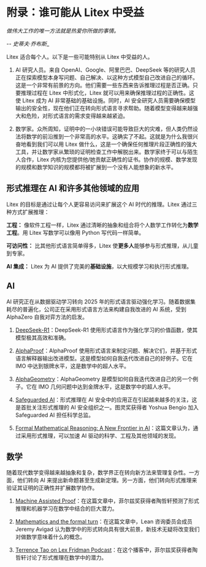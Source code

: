 # 附录：谁可能从 Litex 中受益

_做伟大工作的唯一方法就是热爱你所做的事情。_

_-- 史蒂夫·乔布斯__

Litex 适合每个人。以下是一些可能特别从 Litex 中受益的人。

1. AI 研究人员。来自 OpenAI、Google、阿里巴巴、DeepSeek 等的研究人员正在探索模型本身写问题、自己解决、以这种方式模型自己改进自己的循环。这是一个非常有前景的方向。他们需要一些东西来告诉推理过程是否正确。只要推理过程在 Litex 中形式化，Litex 就可以用来确保推理过程的正确性。这使 Litex 成为 AI 非常基础的基础设施。同时，AI 安全研究人员需要确保模型输出的安全性，现在他们正在转向形式语言寻求帮助。随着模型变得越来越强大和危险，对形式语言的需求变得越来越紧迫。

2. 数学家。众所周知，证明中的一小块错误可能导致巨大的灾难，但人类仍然设法将数学的前沿推到一个非常高的水平。这确实了不起。这就是为什么我很兴奋地看到我们可以用 Litex 做什么，这是一个确保任何推理片段正确性的强大工具，并让数学家从繁琐的证明检查工作中解脱出来。数学家终于可以与陌生人合作，Litex 内核为您提供他/她贡献正确性的证书。协作的规模、数学发现的规模和数学知识的规模都将被扩展到一个没有人能想象的新水平。

## 形式推理在 AI 和许多其他领域的应用

Litex 的目标是通过让每个人更容易访问来扩展这个 AI 时代的推理。Litex 通过三种方式扩展推理：

**工程：** 像软件工程一样，Litex 通过清晰的抽象和组合将个人数学工作转化为**数学工程**。用 Litex 写数学可以像用 Python 写代码一样简单。

**可访问性：** 比其他形式语言简单得多，Litex 使**更多人**能够参与形式推理，从儿童到专家。

**AI 集成：** Litex 为 AI 提供了完美的**基础设施**，以大规模学习和执行形式推理。

## AI

AI 研究正在从数据驱动学习转向 2025 年的形式语言驱动强化学习。随着数据集耗尽的普遍化，公司正在采用形式语言方法来构建自我改进的 AI 系统，受到 AlphaZero 自我对弈方法的启发。

1. [DeepSeek-R1](https://arxiv.org/abs/2501.12948)：DeepSeek-R1 使用形式语言作为强化学习的价值函数，使其模型极其高效和准确。

2. [AlphaProof](https://deepmind.google/discover/blog/ai-solves-imo-problems-at-silver-medal-level/)：AlphaProof 使用形式语言来制定问题、解决它们，并基于形式语言解释器输出改进模型。这是模型如何自我迭代改进自己的好例子。它在 IMO 中达到银牌水平，这是数学中的超人水平。

3. [AlphaGeometry](https://deepmind.google/discover/blog/alphageometry-an-olympiad-level-ai-system-for-geometry/)：AlphaGeometry 是模型如何自我迭代改进自己的另一个例子。它在 IMO 几何问题中达到金牌水平，这是数学中的超人水平。

4. [Safeguarded AI](https://www.aria.org.uk/opportunity-spaces/mathematics-for-safe-ai/safeguarded-ai/)：形式推理在 AI 安全中的应用正在引起越来越多的关注，这是首批关注形式推理的 AI 安全组织之一。图灵奖获得者 Yoshua Bengio 加入 Safeguarded AI 担任科学总监。

5. [Formal Mathematical Reasoning: A New Frontier in AI](https://arxiv.org/abs/2412.16075)：这篇文章认为，通过采用形式推理，可以加速 AI 驱动的科学、工程及其他领域的发现。

## 数学

随着现代数学变得越来越抽象和复杂，数学界正在转向新方法来管理复杂性。一方面，他们转向 AI 来提出新命题甚至生成新定理。另一方面，他们转向形式推理来验证其证明的正确性并扩展数学协作。

1. [Machine Assisted Proof](https://terrytao.wordpress.com/wp-content/uploads/2024/03/machine-assisted-proof-notices.pdf)：在这篇文章中，菲尔兹奖获得者陶哲轩预测了形式推理和机器学习在数学中结合的巨大潜力。

2. [Mathematics and the formal turn](https://arxiv.org/pdf/2311.00007)：在这篇文章中，Lean 咨询委员会成员 Jeremy Avigad 认为数学中的形式转向具有很大前景，新技术无疑将改变我们对做数学意味着什么的概念。

3. [Terrence Tao on Lex Fridman Podcast](https://www.youtube.com/watch?v=HUkBz-cdB-k&t=5400s)：在这个播客中，菲尔兹奖获得者陶哲轩讨论了形式推理在数学中的潜力。
